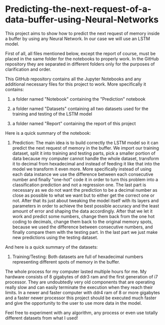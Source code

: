 # Predicting-the-next-request-of-a-data-buffer-using-Neural-Networks

This project aims to show how to predict the next request of memory inside a buffer by using any Neural Network. In our case we will use an LSTM model.

First of all, all files mentioned below, except the report of course, must be placed in the same folder for the notebooks to properly work. In the GitHub repository they are separated in different folders only for the purposes of clarification and order.

This GitHub repository contains all the Jupyter Notebooks and any additional necessary files for this project to work. More specifically it contains:

1) a folder named "Notebook" containing the "Prediction" notebook

2) a folder named "Datasets" containing all two datasets used for the training and testing of the LSTM model

3) a folder named "Report" containing the report of this project

Here is a quick summary of the notebook:

1) Prediction: The main idea is to build correctly the LSTM model so it can predict the next request of memory in the buffer. We import our training dataset, split it into training and testing parts, pick a smaller portion of data because my computer cannot handle the whole dataset, transform it to decimal from hexadecimal and instead of feeding it like that into the model we transform it even more. More specifically instead of using each data instance we use the difference between each consecutive number and finally "one-hot" code it in order to turn this problem into a classification prediction and not a regression one. The last part is necessary as we do not want the prediction to be a decimal number as close as possible to what we want but to either get the correct one or not. After that its just about tweaking the model itself with its layers and parameters in order to achieve the best possible accuracy and the least amount of error and shaping the data accordingly. After that we let it work and predict some numbers, change them back from the one hot coding to decimals, change them back to the original memory spots, because we used the difference between consecutive numbers, and finally compare them with the testing part. In the last part we just make new predictions using the testing dataset.

And here is a quick summary of the datasets:

1) Training/Testing: Both datasets are full of hexadecimal numbers representing different spots of memory in the buffer.

The whole process for my computer lasted multiple hours for me. My hardware consists of 8 gigabytes of ddr3 ram and the first generation of i7 processor. They are undoubtedly very old components that are operating really slow and can easily terminate the execution when they reach their limits. In a newer and faster computer with ddr4 ram of 8 or more gigabytes and a faster newer processor this project should be executed much faster and give the opportunity to the user to use more data in the model.

Feel free to experiment with any algorithm, any process or even use totally different datasets from what I used!
